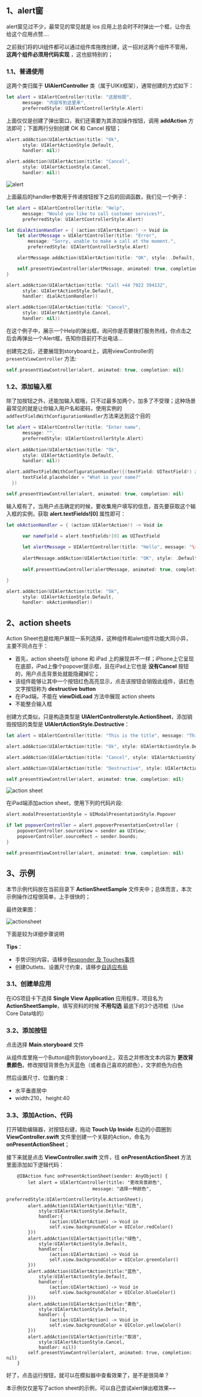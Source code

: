 
## 1、alert窗
alert窗见过不少，最常见的常见就是 ios 应用上总会时不时弹出一个框，让你去给这个应用点赞....

之前我们将的UI组件都可以通过组件库拖拽创建，这一招对这两个组件不管用，**这两个组件必须用代码实现** ，这也挺特别的；

### 1.1、普通使用

这两个类归属于 **UIAlertController** 类（属于UIKit框架），通常创建的方式如下：

```swift
let alert = UIAlertController(title: "这是标题", 
      message: "内容写到这里来", 
      preferredStyle: UIAlertControllerStyle.Alert)
```

上面仅仅是创建了弹出窗口，我们还需要为其添加操作按钮，调用 **addAction** 方法即可；下面两行分别创建 OK 和 Cancel 按钮；

```swift
alert.addAction(UIAlertAction(title: "Ok", 
      style: UIAlertActionStyle.Default,
      handler: nil))

alert.addAction(UIAlertAction(title: "Cancel", 
      style: UIAlertActionStyle.Cancel,
      handler: nil))
```

![alert](https://lh3.googleusercontent.com/-4gLMGQ1ahr4/Vzb1ZPuujYI/AAAAAAAACo0/vrxulGvYe9E_-Gf3zp-se3_ucO-46bUcgCCo/s800/2016-05-14_17-49-34.png)

上面最后的handler参数用于传递按钮按下之后的回调函数，我们见一个例子：

```swift
let alert = UIAlertController(title: "Help", 
      message: "Would you like to call customer services?", 
      preferredStyle: UIAlertControllerStyle.Alert)

let dialActionHandler = { (action:UIAlertAction!) -> Void in 
    let alertMessage = UIAlertController(title: "Error",      
        message: "Sorry, unable to make a call at the moment.",
        preferredStyle: UIAlertControllerStyle.Alert)

    alertMessage.addAction(UIAlertAction(title: "OK", style: .Default, handler: nil))

    self.presentViewController(alertMessage, animated: true, completion: nil)
}

alert.addAction(UIAlertAction(title: "Call +44 7922 394132", 
      style: UIAlertActionStyle.Default, 
      handler: dialActionHandler))

alert.addAction(UIAlertAction(title: "Cancel", 
      style: UIAlertActionStyle.Cancel, 
      handler: nil))
```

在这个例子中，展示一个Help的弹出框，询问你是否要拨打服务热线，你点击之后会再弹出一个Alert框，告知你目前打不出电话...

创建完之后，还要展现到storyboard上，调用viewController的 `presentViewController` 方法:

```swift
self.presentViewController(alert, animated: true, completion: nil)
```

### 1.2、添加输入框

除了加按钮之外，还能加输入框哦，只不过最多加两个，加多了不受理；这种场景最常见的就是让你输入用户名和密码，使用实例的 `addTextFieldWithConfigurationHandler`方法来达到这个目的

```swift
let alert = UIAlertController(title: "Enter name", 
      message: "", 
      preferredStyle: UIAlertControllerStyle.Alert)
                              
alert.addAction(UIAlertAction(title: "Ok", 
      style: UIAlertActionStyle.Default, 
      handler: nil))

alert.addTextFieldWithConfigurationHandler({(textField: UITextField!) in 
      textField.placeholder = "What is your name?" 
  })

self.presentViewController(alert, animated: true, completion: nil)
```

输入框有了，当用户点击确定的时候，要收集用户填写的信息，首先要获取这个输入框的实例，获取 **alert.textFields![0]** 属性即可：

```swift
let okActionHandler = { (action:UIAlertAction!) -> Void in

      var nameField = alert.textFields![0] as UITextField
      
      let alertMessage = UIAlertController(title: "Hello", message: "\(nameField.text)", preferredStyle: UIAlertControllerStyle.Alert)
      
      alertMessage.addAction(UIAlertAction(title: "OK", style: .Default, handler: nil)) 
      
      self.presentViewController(alertMessage, animated: true, completion: nil)

}

alert.addAction(UIAlertAction(title: "Ok",            
      style: UIAlertActionStyle.Default, 
      handler: okActionHandler))
```

## 2、action sheets

Action Sheet也是给用户展现一系列选择，这种组件和alert组件功能大同小异，主要不同点在于：

 - 首先，action sheets在 iphone 和 iPad 上的展现并不一样；iPhone上它呈现在底部，iPad上像个popover提示框，且在iPad上它也是 **没有Cancel** 按钮的，用户点击背景处就能隐藏掉它；
 - 该组件能够让其中一个按钮红色高亮显示，点击该按钮会销毁此组件，该红色文字按钮称为 **destructive button**
 - 在iPad端，不能在 **viewDidLoad** 方法中展现 action sheets
 - 不能整合输入框
 
创建方式类似，只是构造类型是 **UIAlertControllerstyle.ActionSheet**，添加销毁按钮的类型是 **UIAlertActionStyle.Destructive**：

```swift
let alert = UIAlertController(title: "This is the title", message: "This is the message", preferredStyle: UIAlertControllerStyle.ActionSheet)

alert.addAction(UIAlertAction(title: "Ok", style: UIAlertActionStyle.Default, handler: nil))

alert.addAction(UIAlertAction(title: "Cancel", style: UIAlertActionStyle.Cancel, handler: nil))

alert.addAction(UIAlertAction(title: "Destructive", style: UIAlertActionStyle.Destructive, handler: nil))

self.presentViewController(alert, animated: true, completion: nil)
```

![action sheet](https://lh3.googleusercontent.com/-9B5zcv9THII/Vzb1ZH_P3WI/AAAAAAAACo4/7FLEn3-nQgQqvMd08n2vEMl2iH7CPfoAACCo/s800/2016-05-14_17-51-59.png)

在iPad端添加action sheet，使用下列的代码片段:

```swift
alert.modalPresentationStyle = UIModalPresentationStyle.Popover

if let popoverController = alert.popoverPresentationController { 
    popoverController.sourceView = sender as UIView; 
    popoverController.sourceRect = sender.bounds; 
}

self.presentViewController(alert, animated: true, completion: nil)
```

## 3、示例

本节示例代码放在当前目录下 **ActionSheetSample** 文件夹中；总体而言，本次示例操作过程很简单，上手很快的；

最终效果图：

![actionsheet](https://lh3.googleusercontent.com/-mbGKNp3OTeU/Vzbu3ZWxqqI/AAAAAAAACok/VZRCkAk8TV4BWmYn8-YXcqWueMODhUsYgCCo/s800/actionsheet.gif)

下面是较为详细步骤说明

**Tips**：
 - 手势识别内容，请移步[Responder 及 Touches事件](./touch.md)
 - 创建Outlets、设置尺寸约束，请移步[自适应布局](../basic/adaptive.md)

### 3.1、创建单应用

在iOS项目卡下选择 **Single View Application** 应用程序，项目名为 **ActionSheetSample**，填写资料的时候 **不用勾选** 最底下的3个选项框（Use Core Data啥的）

### 3.2、添加按钮

点击选择 **Main.storyboard** 文件

从组件库里拖一个Button组件到storyboard上，双击之并修改文本内容为 **更改背景颜色**，修改按钮背景色为天蓝色（或者自己喜欢的颜色），文字颜色为白色

然后设置尺寸、位置约束：
 - 水平垂直居中
 - width:210， height:40
 

### 3.3、添加Action、代码

打开辅助编辑器，对按钮右键，拖动 **Touch Up Inside** 右边的小圆圈到 **ViewController.swift** 文件里创建一个关联的Action，命名为 **onPresentActionSheet**；

接下来就是点击 **ViewController.swift** 文件，往 **onPresentActionSheet** 方法里面添加如下逻辑代码：

```shell
    @IBAction func onPresentActionSheet(sender: AnyObject) {
        let alert = UIAlertController(title: "更改背景颜色",
                                message: "选择一种颜色",
                                preferredStyle:UIAlertControllerStyle.ActionSheet);
        alert.addAction(UIAlertAction(title:"红色",
            style:UIAlertActionStyle.Default,
            handler:{
                (action:UIAlertAction) -> Void in
                self.view.backgroundColor = UIColor.redColor()
        }))
        alert.addAction(UIAlertAction(title:"绿色",
            style:UIAlertActionStyle.Default,
            handler:{
                (action:UIAlertAction) -> Void in
                self.view.backgroundColor = UIColor.greenColor()
        }))
        alert.addAction(UIAlertAction(title:"蓝色",
            style:UIAlertActionStyle.Default,
            handler:{
                (action:UIAlertAction) -> Void in
                self.view.backgroundColor = UIColor.blueColor()
        }))
        alert.addAction(UIAlertAction(title:"黄色",
            style:UIAlertActionStyle.Default,
            handler: {
                (action:UIAlertAction) -> Void in
                self.view.backgroundColor = UIColor.yellowColor()
        }))
        alert.addAction(UIAlertAction(title:"取消",
            style:UIAlertActionStyle.Cancel,
            handler: nil))
        self.presentViewController(alert, animated: true, completion: nil)
    }
```

好了，点击运行按钮，就可以在模拟器中查看效果了，是不是很简单？

本示例仅仅是写了action sheet的示例，可以自己尝试alert弹出框效果~~
